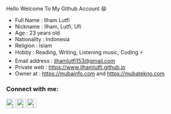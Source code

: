 Hello Welcome To My Github Account 😄 
 - Full Name : Ilham Lutfi
 - Nickname : Ilham, Lutfi, Ufi
 - Age : 23 years old
 - Nationality : Indonesia
 - Religion : Islam
 - Hobby : Reading, Writing, Listening music, Coding ⚡ 
 - Email address : ilhamlutfi153@gmail.com
 - Private web : https://www.ilhamlutfi.github.io
 - Owner at : https://mubainfo.com and https://mubatekno.com

### Connect with me:

<p>
    <a href="https://www.youtube.com/channel/UCU9rx9YfcxqNb5wn7a4kymw" target="blank"><img align="left" alt="udoyhasan | YouTube" height="25px" src="https://raw.githubusercontent.com/udoyhasan/udoyhasan/main/social/youtube.png" target="_blank"/></a>
    <a href="https://www.facebook.com/ilham.theparker?_rdc=2&_rdr" target="blank"><img align="left" alt="udoyhasan | Facebook" height="25px" src="https://raw.githubusercontent.com/udoyhasan/udoyhasan/main/social/facebook.png" target="_blank"/></a>
    <a href="https://www.instagram.com/ilham_lutfyzd" target="blank"><img align="left" alt="udoyhasan | Instagram" height="25px" src="https://raw.githubusercontent.com/udoyhasan/udoyhasan/main/social/instagram.png" target="_blank"/></a>
</p>

<br />

